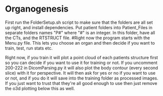 # Organogenesis
First run the FolderSetup.sh script to make sure that the folders are all set up right, and install dependencies.
Put patient folders into Patient_Files in separate folders names "P#" where "#" is an integer. In this folder, have all the CTs, and the RTSTRUCT file.
#Right now the program starts with the Menu.py file. This lets you choose an organ and then decide if you want to train, test, run stats etc. 

Right now, if you train it will plot a point cloud of each patients structure first so you can decide if you want to use it for training or not. If you uncomment 200-222 in DicomParsing.py it will also plot the body contour (every second slice) with it for perspective. It will then ask for yes or no if you want to use or not, and if you do it will save into the training folder as processed images. If you just want to trust that they're all good enough to use then just remove the o3d plotting below this as well. 


